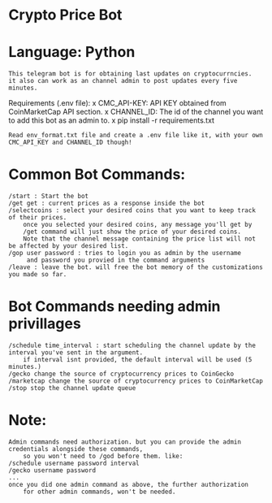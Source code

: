 # Crypto Price Bot
# Language: Python
    This telegram bot is for obtaining last updates on cryptocurrncies.
    it also can work as an channel admin to post updates every five minutes.

Requirements (.env file):
    x CMC_API-KEY: API KEY obtained from CoinMarketCap API section.
    x CHANNEL_ID: The id of the channel you want to add this bot as an admin to.
    x pip install -r requirements.txt

    Read env_format.txt file and create a .env file like it, with your own CMC_API_KEY and CHANNEL_ID though!

# Common Bot Commands:
    /start : Start the bot
    /get get : current prices as a response inside the bot
    /selectcoins : select your desired coins that you want to keep track of their prices.
        once you selected your desired coins, any message you'll get by
        /get command will just show the price of your desired coins.
        Note that the channel message containing the price list will not be affected by your desired list.
    /gop user password : tries to login you as admin by the username
         and password you provied in the command arguments
    /leave : leave the bot. will free the bot memory of the customizations you made so far.
# Bot Commands needing admin privillages
    /schedule time_interval : start scheduling the channel update by the interval you've sent in the argument.
        if interval isnt provided, the default interval will be used (5 minutes.)
    /gecko change the source of cryptocurrency prices to CoinGecko
    /marketcap change the source of cryptocurrency prices to CoinMarketCap
    /stop stop the channel update queue

# Note:
    Admin commands need authorization. but you can provide the admin credentials alongside these commands,
        so you won't need to /god before them. like:
    /schedule username password interval
    /gecko username password
    ...
    once you did one admin command as above, the further authorization
        for other admin commands, won't be needed.
